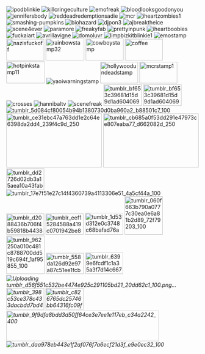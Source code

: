 
![ipodblinkie](https://github.com/user-attachments/assets/f7b1beed-11e5-4691-948d-e8563623f565)
![killcringeculture](https://github.com/user-attachments/assets/05274947-6366-44f9-831a-68d2522ab72e)
![emofreak](https://github.com/user-attachments/assets/05f30453-00f2-4b94-b6ed-f9b097b0c2e2)
![bloodlooksgoodonyou](https://github.com/user-attachments/assets/96aae674-dd3b-413e-9c18-bc9936461053)
![jennifersbody](https://github.com/user-attachments/assets/25b31fa3-3f7a-4811-a75f-79b03d5a8719)
![reddeadredemptionsadie](https://github.com/user-attachments/assets/0205fc97-f243-4805-ba23-9a08aac4d9c5)
![mcr](https://github.com/user-attachments/assets/75a60040-49c8-408c-b9b7-39abeea57b80)
![iheartzombies1](https://github.com/user-attachments/assets/e5af319b-b878-4a60-9f2b-13c4e78c260b)
![smashing-pumpkins](https://github.com/user-attachments/assets/81b352c1-42d8-464d-8597-21351b87cea5)
![biohazard](https://github.com/user-attachments/assets/fbfb9464-fa20-4fcb-819a-5c08e0baeb20)
![djpon3](https://github.com/user-attachments/assets/1ddad4e0-6f17-4e59-9c66-f4a4c9335629)
![ajbreaktheice](https://github.com/user-attachments/assets/fe5867e7-25a2-402d-8810-435a1d80c276)
![scene4ever](https://github.com/user-attachments/assets/b7f2764f-ea75-42ed-90e1-8f0982128675)
![paramore](https://github.com/user-attachments/assets/2b11f854-e38f-409d-94ad-3d665cd8eb5e)
![freakyfab](https://github.com/user-attachments/assets/4ee45bf8-1cea-40be-bdcb-01e45f9b8e88)
![prettyinpunk](https://github.com/user-attachments/assets/215cecc8-b399-4da9-bdc5-5c469e9760d2)
![iheartboobies](https://github.com/user-attachments/assets/a02c461d-e3c6-4571-83c2-5f345707bf5c)
![fuckaiart](https://github.com/user-attachments/assets/8e0733e1-d62b-4722-a093-a9edfb9f8a99)
![avrillavigne](https://github.com/user-attachments/assets/7d06daf5-0ecd-492d-877d-e514151587bd)
![domoluvr](https://github.com/user-attachments/assets/77711286-df16-424c-b130-f8252c7ead0f)
![limpbizkitblinkie1](https://github.com/user-attachments/assets/911dfed1-2c55-4180-b689-7b1857314365)
![emostamp](https://github.com/user-attachments/assets/dd3b076a-c297-4e86-911e-5f77fd082dbf)
<img width="99" height="56" alt="nazisfuckoff" src="https://github.com/user-attachments/assets/07d73c91-6ef7-4318-b9dd-dd14f5f4dbd3" />
<img width="101" height="57" alt="rainbowstamp32" src="https://github.com/user-attachments/assets/54ef5b2f-0e1e-488d-956d-753f73ceb692" />
<img width="99" height="57" alt="cowboystamp" src="https://github.com/user-attachments/assets/607b453c-52e1-4372-8813-61186204e8f3" />
<img width="99" height="56" alt="coffee" src="https://github.com/user-attachments/assets/c88763ff-7f2d-41d4-ad40-7ce0d8c01eda" />
<img width="101" height="57" alt="hotpinkstamp11" src="https://github.com/user-attachments/assets/5149e1c8-bad9-4f24-b9c7-1e7949b6028d" />
![yaoiwarningstamp](https://github.com/user-attachments/assets/b0c0e309-c845-48a8-8b29-2fe1602fcd03)
<img width="99" height="56" alt="hollywoodundeadstamp" src="https://github.com/user-attachments/assets/635c2f4a-3c8a-40b6-b670-b94d373c92e5" />
<img width="99" height="56" alt="mcrstamp1" src="https://github.com/user-attachments/assets/1bd832ee-3501-44b7-a149-029d08632777" />
![crosses](https://github.com/user-attachments/assets/d48a7cf1-0e65-4196-ab30-7012cb733e0d)
![hannibaltv](https://github.com/user-attachments/assets/b1e93ac6-c977-46a2-85ad-b933109e4bd1)
![scenefreak](https://github.com/user-attachments/assets/adc945be-7d19-422c-8c88-3e2a87669ec5)
<img width="100" height="56" alt="tumblr_bf653c39681d15d9d1ad604069183d6f_83c9b854_100" src="https://github.com/user-attachments/assets/9c69add0-49af-4bea-a462-ce5d801c41d7" />
<img width="100" height="56" alt="tumblr_bf653c39681d15d9d1ad604069183d6f_83c9b854_100" src="https://github.com/user-attachments/assets/1f432b6f-7edd-4c16-8b3a-9e8c01447f39" />
![tumblr_5d084cf80054b94b1380730d0ba960a2_b88501c7_100](https://github.com/user-attachments/assets/8ea1179e-7104-41bd-9e86-bc23c9990bdd)
<img width="250" height="141" alt="tumblr_ce31ebc47a763dd1e2c64e6398da2dd4_239f4c9d_250" src="https://github.com/user-attachments/assets/5d61da65-9b35-4ab8-a3c0-086bf242a914" />
<img width="250" height="141" alt="tumblr_cb685a0f53dd291e47973ce807eaba77_d662082d_250" src="https://github.com/user-attachments/assets/86162d6a-1f1b-421c-a58a-3384074663e9" />
<img width="99" height="56" alt="tumblr_dd2726d02db3a15aea10a43fab1c8189_a70c8d16_100" src="https://github.com/user-attachments/assets/83bb7441-0f1d-488a-b518-5b4eac3bc294" />
![tumblr_17e7f51e27c14f4360739a4113306e51_4a5cf44a_100](https://github.com/user-attachments/assets/50035d60-bf4e-4eb2-ac86-1a07b5c90c90)
<img width="99" height="55" alt="tumblr_d2088436b706f4b59818b44388d6dafa_86fc54d5_100" src="https://github.com/user-attachments/assets/0b4f474c-1e10-4d9b-a65b-d181500c6db8" />
<img width="99" height="55" alt="tumblr_eef15284588a419c0701942be8f612d6_7f720631_100" src="https://github.com/user-attachments/assets/1679d09c-f524-4585-af01-147058a802e9" />
<img width="100" height="57" alt="tumblr_1d53d312e0c3748c68bafad76add52d0_e6855430_100" src="https://github.com/user-attachments/assets/629a073e-61f3-43a9-9561-d9f44ff1b0e5" />
<img width="100" height="100" alt="tumblr_060f663b790a0777c30ea0e6a81b2d89_72f79203_100" src="https://github.com/user-attachments/assets/0fb14d8c-39aa-476d-98d3-996a13e895bf" />
<img width="100" height="100" alt="tumblr_962250a010c481c8788700dd519c694f_1af95855_100" src="https://github.com/user-attachments/assets/1b414cfb-d799-4271-a32a-253aacd1d129" />
<img width="99" height="55" alt="tumblr_558da126d92e97a87c51ee1fcbd7d651_e33c4309_100" src="https://github.com/user-attachments/assets/c3482157-9498-4879-b776-591f2a4309c3" />
<img width="99" height="56" alt="tumblr_6399e6fcdf1c1a35a3f7d14c6675221a_528ce40b_100" src="https://github.com/user-attachments/assets/335204e6-7cf9-4460-a74f-39be243cee93" />
<i width="99" height="56" alt="tumblr_d56f551c532be4474e925c291105bd21_20dd62c1_100" src="https://github.com/user-attachments/assets/ac628ca3-a202-4dea-9e5e-b65c03acf620" />
![Uploading tumblr_d56f551c532be4474e925c291105bd21_20dd62c1_100.png…]()
<img width="99" height="56" alt="tumblr_398c53ce378c433dacbdd7bd4ca28d12_79c6d285_100" src="https://github.com/user-attachments/assets/318b8328-9998-4398-b3e3-a0f3059d0882" />
<img width="99" height="56" alt="tumblr_c826765dc25746bb64316fc09fa3aa8a_dc299979_100" src="https://github.com/user-attachments/assets/670f33e9-3267-4dc3-bd35-a2ba32838534" />
<img width="400" height="80" alt="tumblr_9f9dfa8bdd3d50ff64ce3e7ee1e117eb_c34a2242_400" src="https://github.com/user-attachments/assets/e81484d3-39a2-4d26-a30f-8cb5e6b22085" />
![tumblr_daa978eb443e1f2af076f7a6ecf21d3f_e9e0ec32_100](https://github.com/user-attachments/assets/70bb3563-368c-4c43-bcd2-0d899656b158)
